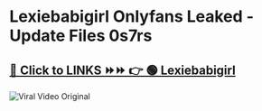 
 # Lexiebabigirl Onlyfans Leaked - Update Files 0s7rs

## <h2><a href="https://clipsfans.com/Lexiebabigirl&ref=git">🔗 Click to LINKS ⏩⏩ 👉 🟢 Lexiebabigirl </a></h2>

<a href="https://clipsfans.com/Lexiebabigirl&ref=git" rel="nofollow" data-target="animated-image.originalLink"><img src="https://i.ibb.co.com/xMMVF88/686577567.gif" alt="Viral Video Original" style="max-width: 100%; display: inline-block;" data-target="animated-image.originalImage"></a>

